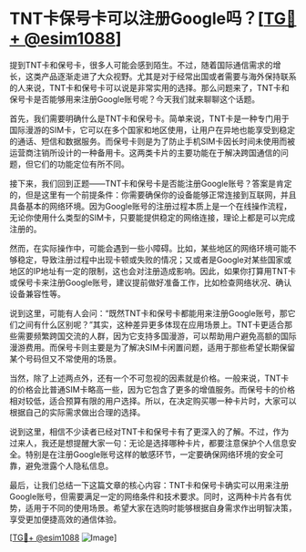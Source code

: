 # TNT卡保号卡可以注册Google吗？[[TG💪+ @esim1088](https://t.me/s/esim1088)]

提到TNT卡和保号卡，很多人可能会感到陌生。不过，随着国际通信需求的增长，这类产品逐渐走进了大众视野。尤其是对于经常出国或者需要与海外保持联系的人来说，TNT卡和保号卡可以说是非常实用的选择。那么问题来了，TNT卡和保号卡是否能够用来注册Google账号呢？今天我们就来聊聊这个话题。

首先，我们需要明确什么是TNT卡和保号卡。简单来说，TNT卡是一种专门用于国际漫游的SIM卡，它可以在多个国家和地区使用，让用户在异地也能享受到稳定的通话、短信和数据服务。而保号卡则是为了防止手机SIM卡因长时间未使用而被运营商注销所设计的一种备用卡。这两类卡片的主要功能在于解决跨国通信的问题，但它们的功能定位有所不同。

接下来，我们回到正题——TNT卡和保号卡是否能注册Google账号？答案是肯定的，但是这里有一个前提条件：你需要确保你的设备能够正常连接到互联网，并且具备基本的网络环境。因为Google账号的注册过程本质上是一个在线操作流程，无论你使用什么类型的SIM卡，只要能提供稳定的网络连接，理论上都是可以完成注册的。

然而，在实际操作中，可能会遇到一些小障碍。比如，某些地区的网络环境可能不够稳定，导致注册过程中出现卡顿或失败的情况；又或者是Google对某些国家或地区的IP地址有一定的限制，这也会对注册造成影响。因此，如果你打算用TNT卡或保号卡来注册Google账号，建议提前做好准备工作，比如检查网络状况、确认设备兼容性等。

说到这里，可能有人会问：“既然TNT卡和保号卡都能用来注册Google账号，那它们之间有什么区别呢？”其实，这种差异更多体现在应用场景上。TNT卡更适合那些需要频繁跨国交流的人群，因为它支持多国漫游，可以帮助用户避免高额的国际漫游费用。而保号卡则主要是为了解决SIM卡闲置问题，适用于那些希望长期保留某个号码但又不常使用的场景。

当然，除了上述两点外，还有一个不可忽视的因素就是价格。一般来说，TNT卡的价格会比普通SIM卡略高一些，因为它包含了更多的增值服务。而保号卡的价格相对较低，适合预算有限的用户选择。所以，在决定购买哪一种卡片时，大家可以根据自己的实际需求做出合理的选择。

说到这里，相信不少读者已经对TNT卡和保号卡有了更深入的了解。不过，作为过来人，我还是想提醒大家一句：无论是选择哪种卡片，都要注意保护个人信息安全。特别是在注册Google账号这样的敏感环节，一定要确保网络环境的安全可靠，避免泄露个人隐私信息。

最后，让我们总结一下这篇文章的核心内容：TNT卡和保号卡确实可以用来注册Google账号，但需要满足一定的网络条件和技术要求。同时，这两种卡片各有优势，适用于不同的使用场景。希望大家在选购时能够根据自身需求作出明智决策，享受更加便捷高效的通信体验。

[[TG💪+ @esim1088](https://t.me/s/esim1088) ![Image](https://i.postimg.cc/4NQfJmqS/Snipaste-2025-05-13-00-14-12.png)]